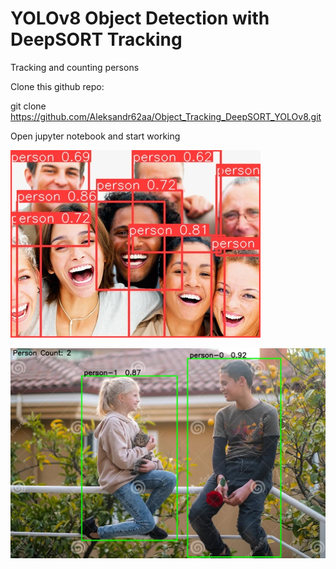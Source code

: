 # YOLOv8 Object Detection with DeepSORT Tracking
Tracking and counting persons


Clone this github repo: 

git clone https://github.com/Aleksandr62aa/Object_Tracking_DeepSORT_YOLOv8.git

Open jupyter notebook and start working

![2](https://github.com/Aleksandr62aa/Object_Tracking_DeepSORT_YOLOv8/blob/main/Persons.jpg)

![3](https://github.com/Aleksandr62aa/Object_Tracking_DeepSORT_YOLOv8/blob/main/Persons_1.jpg)


